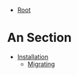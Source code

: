 <!-- The root of the project should contain this navigation file -->
<!-- Navigation is implied if one is not found -->
<!-- Maybe we could have more than one of these files? (Human Security) -->

* [Root](README.md)

# An Section

* [Installation](Installation.md)
  * [Migrating](Migrating.md)
